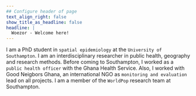 ```yaml
---
## Configure header of page
text_align_right: false
show_title_as_headline: false
headline: |
  Woezor - Welcome here!
---
```


<!-- this is a subheadline -->
I am a PhD student in `spatial epidemiology` at the `University of Southampton`. I am an interdisciplinary researcher in public health, geography and research methods. Before coming to Southampton, I worked as a `public health officer` with the Ghana Health Service. Also, I worked with Good Neigbors Ghana, an international NGO as `monitoring and evaluation` lead on all projects. I am a member of the `WorldPop` research team at Southampton.
